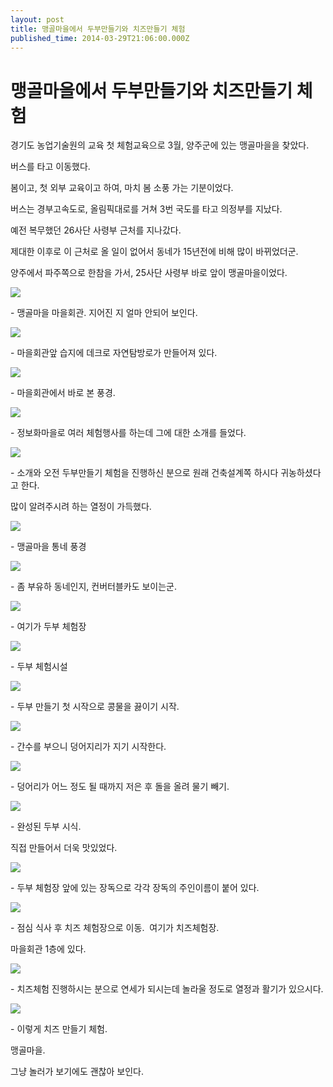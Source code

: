 ```yaml
---
layout: post
title: 맹골마을에서 두부만들기와 치즈만들기 체험
published_time: 2014-03-29T21:06:00.000Z
---
```


# 맹골마을에서 두부만들기와 치즈만들기 체험


경기도 농업기술원의 교육 첫 체험교육으로 3월, 양주군에 있는 맹골마을을 찾았다.

버스를 타고 이동했다.

봄이고, 첫 외부 교육이고 하여, 마치 봄 소풍 가는 기분이었다.

버스는 경부고속도로, 올림픽대로를 거쳐 3번 국도를 타고 의정부를 지났다.

예전 복무했던 26사단 사령부 근처를 지나갔다.

제대한 이후로 이 근처로 올 일이 없어서 동네가 15년전에 비해 많이 바뀌었더군.

양주에서 파주쪽으로 한참을 가서, 25사단 사령부 바로 앞이 맹골마을이었다.

![](../pds/201406/20/80/a0109780_53a43b739b96e.jpg)

\- 맹골마을 마을회관. 지어진 지 얼마 안되어 보인다.

![](../pds/201406/20/80/a0109780_53a43b74209ea.jpg)

\- 마을회관앞 습지에 데크로 자연탐방로가 만들어져 있다.

![](../pds/201406/20/80/a0109780_53a43b72f10c7.jpg)

\- 마을회관에서 바로 본 풍경.

![](../pds/201406/20/80/a0109780_53a43b581ae8e.jpg)

\- 정보화마을로 여러 체험행사를 하는데 그에 대한 소개를 들었다.

![](../pds/201406/20/80/a0109780_53a43b631c0fe.jpg)

\- 소개와 오전 두부만들기 체험을 진행하신 분으로 원래 건축설계쪽 하시다 귀농하셨다고 한다.

많이 알려주시려 하는 열정이 가득했다.

![](../pds/201406/20/80/a0109780_53a43b5a37139.jpg)

\- 맹골마을 통네 풍경

![](../pds/201406/20/80/a0109780_53a43b663b57c.jpg)

\- 좀 부유하 동네인지, 컨버터블카도 보이는군.

![](../pds/201406/20/80/a0109780_53a43b5b4e865.jpg)

\- 여기가 두부 체험장

![](../pds/201406/20/80/a0109780_53a43b5bc7de3.jpg)

\- 두부 체험시설

![](../pds/201406/20/80/a0109780_53a43b629be9e.jpg)

\- 두부 만들기 첫 시작으로 콩물을 끓이기 시작.

![](../pds/201406/20/80/a0109780_53a43b639a75d.jpg)

\- 간수를 부으니 덩어지리가 지기 시작한다.

![](../pds/201406/20/80/a0109780_53a43b642602a.jpg)

\- 덩어리가 어느 정도 될 때까지 저은 후 돌을 올려 물기 빼기.

![](../pds/201406/20/80/a0109780_53a43b647ee5c.jpg)

\- 완성된 두부 시식.

직접 만들어서 더욱 맛있었다.

![](../pds/201406/20/80/a0109780_53a43b6509f5b.jpg)

\- 두부 체험장 앞에 있는 장독으로 각각 장독의 주인이름이 붙어 있다.

![](../pds/201406/20/80/a0109780_53a43b83461d3.jpg)

\- 점심 식사 후 치즈 체험장으로 이동.  여기가 치즈체험장.

마을회관 1층에 있다.

![](../pds/201406/20/80/a0109780_53a43b83be006.jpg)

\- 치즈체험 진행하시는 분으로 연세가 되시는데 놀라울 정도로 열정과 활기가 있으시다.

![](../pds/201406/20/80/a0109780_53a43b844c66c.jpg)

\- 이렇게 치즈 만들기 체험.

맹골마을.

그냥 놀러가 보기에도 괜찮아 보인다.

